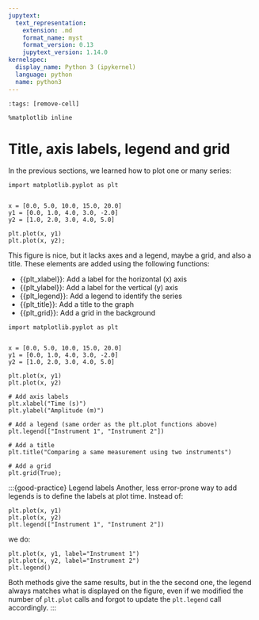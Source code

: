 ```yaml
---
jupytext:
  text_representation:
    extension: .md
    format_name: myst
    format_version: 0.13
    jupytext_version: 1.14.0
kernelspec:
  display_name: Python 3 (ipykernel)
  language: python
  name: python3
---
```


```{code-cell} ipython3
:tags: [remove-cell]

%matplotlib inline
```


# Title, axis labels, legend and grid

In the previous sections, we learned how to plot one or many series:

```{code-cell} ipython3
import matplotlib.pyplot as plt


x = [0.0, 5.0, 10.0, 15.0, 20.0]
y1 = [0.0, 1.0, 4.0, 3.0, -2.0]
y2 = [1.0, 2.0, 3.0, 4.0, 5.0]

plt.plot(x, y1)
plt.plot(x, y2);
```

This figure is nice, but it lacks axes and a legend, maybe a grid, and also a title. These elements are added using the following functions:

- {{plt_xlabel}}: Add a label for the horizontal (x) axis
- {{plt_ylabel}}: Add a label for the vertical (y) axis
- {{plt_legend}}: Add a legend to identify the series
- {{plt_title}}: Add a title to the graph
- {{plt_grid}}: Add a grid in the background


```{code-cell} ipython3
import matplotlib.pyplot as plt


x = [0.0, 5.0, 10.0, 15.0, 20.0]
y1 = [0.0, 1.0, 4.0, 3.0, -2.0]
y2 = [1.0, 2.0, 3.0, 4.0, 5.0]

plt.plot(x, y1)
plt.plot(x, y2)

# Add axis labels
plt.xlabel("Time (s)")
plt.ylabel("Amplitude (m)")

# Add a legend (same order as the plt.plot functions above)
plt.legend(["Instrument 1", "Instrument 2"])

# Add a title
plt.title("Comparing a same measurement using two instruments")

# Add a grid
plt.grid(True);
```

:::{good-practice} Legend labels
Another, less error-prone way to add legends is to define the labels at plot time. Instead of:

```
plt.plot(x, y1)
plt.plot(x, y2)
plt.legend(["Instrument 1", "Instrument 2"])
```

we do:

```
plt.plot(x, y1, label="Instrument 1")
plt.plot(x, y2, label="Instrument 2")
plt.legend()
```

Both methods give the same results, but in the the second one, the legend always matches what is displayed on the figure, even if we modified the number of `plt.plot` calls and forgot to update the `plt.legend` call accordingly.
:::
